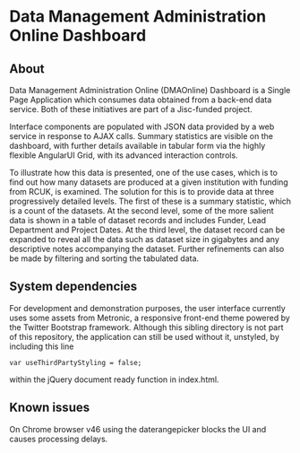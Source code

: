 Data Management Administration Online Dashboard
==
About
-
Data Management Administration Online (DMAOnline) Dashboard is a Single Page Application which consumes data obtained from a back-end data service. Both of these initiatives are part of a Jisc-funded project.

Interface components are populated with JSON data provided by a web service in response to AJAX calls. Summary statistics are visible on the dashboard, with further details available in tabular form via the highly flexible AngularUI Grid, with its advanced interaction controls.

To illustrate how this data is presented, one of the use cases, which is to find out how many datasets are produced at a given institution with funding from RCUK, is examined. The solution for this is to provide data at three progressively detailed levels. The first of these is a summary statistic, which is a count of the datasets. At the second level, some of the more salient data is shown in a table of dataset records and includes Funder, Lead Department and Project Dates. At the third level, the dataset record can be expanded to reveal all the data such as dataset size in gigabytes and any descriptive notes accompanying the dataset. Further refinements can also be made by filtering and sorting the tabulated data.


System dependencies
-
For development and demonstration purposes, the user interface currently uses some assets from Metronic, a responsive front-end theme powered by the Twitter Bootstrap framework. Although this sibling directory is not part of this repository, the application can still be used without it, unstyled, by including this line
```
var useThirdPartyStyling = false;
```
within the jQuery document ready function in index.html.


Known issues
-
On Chrome browser v46 using the daterangepicker blocks the UI and causes processing delays.
